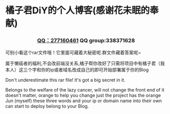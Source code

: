 # 橘子君DiY的个人博客(感谢花未眠的奉献)
<h3 align="center"><a href="www.orangejun.cn">QQ：277160461</a>     QQ group:338371628</h3>

<p>可别小看这个rar文件哦！它里面可藏着大秘密呢.群文件藏着答案呢~</p>
<p>属于懒癌者的福利,不会改前端没关系,橘子帮你改好了只需将项目中有橘子君（我本人）这三个字和你的ip或者域名改成自己的即可开始部署属于你的Blog</p>

<p>Don't underestimate this rar file! It's got a big secret in it.</p>
<p>Belongs to the welfare of the lazy cancer, will not change the front end of it doesn't matter, orange to help you change just the project has the orange Jun (myself) these three words and your ip or domain name into their own can start to deploy belong to your Blog.</p>
